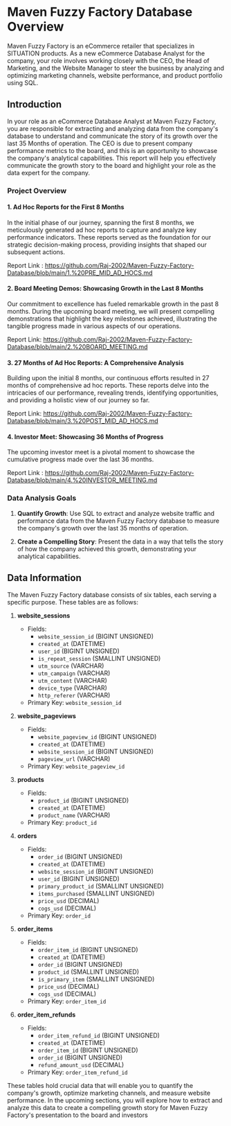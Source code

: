 # Maven Fuzzy Factory Database Overview

Maven Fuzzy Factory is an eCommerce retailer that specializes in SITUATION products. As a new eCommerce Database Analyst for the company, your role involves working closely with the CEO, the Head of Marketing, and the Website Manager to steer the business by analyzing and optimizing marketing channels, website performance, and product portfolio using SQL.

## Introduction

In your role as an eCommerce Database Analyst at Maven Fuzzy Factory, you are responsible for extracting and analyzing data from the company's database to understand and communicate the story of its growth over the last 35 Months of operation. The CEO is due to present company performance metrics to the board, and this is an opportunity to showcase the company's analytical capabilities. This report will help you effectively communicate the growth story to the board and highlight your role as the data expert for the company.


### Project Overview

#### 1. Ad Hoc Reports for the First 8 Months
In the initial phase of our journey, spanning the first 8 months, we meticulously generated ad hoc reports to capture and analyze key performance indicators. These reports served as the foundation for our strategic decision-making process, providing insights that shaped our subsequent actions.

Report Link : https://github.com/Raj-2002/Maven-Fuzzy-Factory-Database/blob/main/1.%20PRE_MID_AD_HOCS.md     

#### 2. Board Meeting Demos: Showcasing Growth in the Last 8 Months
Our commitment to excellence has fueled remarkable growth in the past 8 months. During the upcoming board meeting, we will present compelling demonstrations that highlight the key milestones achieved, illustrating the tangible progress made in various aspects of our operations.

Report Link: https://github.com/Raj-2002/Maven-Fuzzy-Factory-Database/blob/main/2.%20BOARD_MEETING.md     

#### 3. 27 Months of Ad Hoc Reports: A Comprehensive Analysis
Building upon the initial 8 months, our continuous efforts resulted in 27 months of comprehensive ad hoc reports. These reports delve into the intricacies of our performance, revealing trends, identifying opportunities, and providing a holistic view of our journey so far.

Report Link: https://github.com/Raj-2002/Maven-Fuzzy-Factory-Database/blob/main/3.%20POST_MID_AD_HOCS.md     

#### 4. Investor Meet: Showcasing 36 Months of Progress
The upcoming investor meet is a pivotal moment to showcase the cumulative progress made over the last 36 months.

Report Link : https://github.com/Raj-2002/Maven-Fuzzy-Factory-Database/blob/main/4.%20INVESTOR_MEETING.md    

### Data Analysis Goals

1. **Quantify Growth**: Use SQL to extract and analyze website traffic and performance data from the Maven Fuzzy Factory database to measure the company's growth over the last 35 months of operation.

2. **Create a Compelling Story**: Present the data in a way that tells the story of how the company achieved this growth, demonstrating your analytical capabilities.


## Data Information

The Maven Fuzzy Factory database consists of six tables, each serving a specific purpose. These tables are as follows:

1. **website_sessions**
   - Fields:
     - `website_session_id` (BIGINT UNSIGNED)
     - `created_at` (DATETIME)
     - `user_id` (BIGINT UNSIGNED)
     - `is_repeat_session` (SMALLINT UNSIGNED)
     - `utm_source` (VARCHAR)
     - `utm_campaign` (VARCHAR)
     - `utm_content` (VARCHAR)
     - `device_type` (VARCHAR)
     - `http_referer` (VARCHAR)
   - Primary Key: `website_session_id`

2. **website_pageviews**
   - Fields:
     - `website_pageview_id` (BIGINT UNSIGNED)
     - `created_at` (DATETIME)
     - `website_session_id` (BIGINT UNSIGNED)
     - `pageview_url` (VARCHAR)
   - Primary Key: `website_pageview_id`

3. **products**
   - Fields:
     - `product_id` (BIGINT UNSIGNED)
     - `created_at` (DATETIME)
     - `product_name` (VARCHAR)
   - Primary Key: `product_id`

4. **orders**
   - Fields:
     - `order_id` (BIGINT UNSIGNED)
     - `created_at` (DATETIME)
     - `website_session_id` (BIGINT UNSIGNED)
     - `user_id` (BIGINT UNSIGNED)
     - `primary_product_id` (SMALLINT UNSIGNED)
     - `items_purchased` (SMALLINT UNSIGNED)
     - `price_usd` (DECIMAL)
     - `cogs_usd` (DECIMAL)
   - Primary Key: `order_id`

5. **order_items**
   - Fields:
     - `order_item_id` (BIGINT UNSIGNED)
     - `created_at` (DATETIME)
     - `order_id` (BIGINT UNSIGNED)
     - `product_id` (SMALLINT UNSIGNED)
     - `is_primary_item` (SMALLINT UNSIGNED)
     - `price_usd` (DECIMAL)
     - `cogs_usd` (DECIMAL)
   - Primary Key: `order_item_id`

6. **order_item_refunds**
   - Fields:
     - `order_item_refund_id` (BIGINT UNSIGNED)
     - `created_at` (DATETIME)
     - `order_item_id` (BIGINT UNSIGNED)
     - `order_id` (BIGINT UNSIGNED)
     - `refund_amount_usd` (DECIMAL)
   - Primary Key: `order_item_refund_id`

These tables hold crucial data that will enable you to quantify the company's growth, optimize marketing channels, and measure website performance. In the upcoming sections, you will explore how to extract and analyze this data to create a compelling growth story for Maven Fuzzy Factory's presentation to the board and investors
